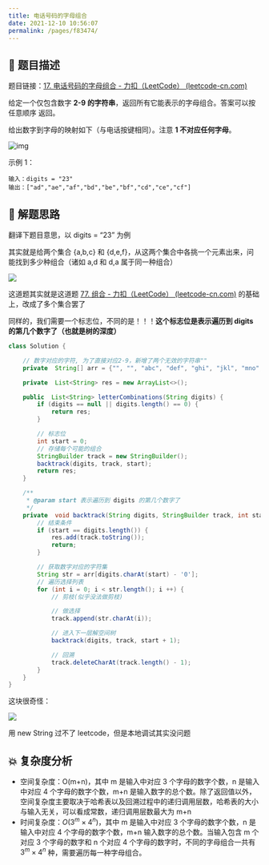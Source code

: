 ```yaml
---
title: 电话号码的字母组合
date: 2021-12-10 10:56:07
permalink: /pages/f83474/
---
```


## 📃 题目描述

题目链接：[17. 电话号码的字母组合 - 力扣（LeetCode） (leetcode-cn.com)](https://leetcode-cn.com/problems/letter-combinations-of-a-phone-number/)

给定一个仅包含数字 **2-9 的字符串**，返回所有它能表示的字母组合。答案可以按 任意顺序 返回。

给出数字到字母的映射如下（与电话按键相同）。注意 **1 不对应任何字母**。

![img](https://assets.leetcode-cn.com/aliyun-lc-upload/uploads/2021/11/09/200px-telephone-keypad2svg.png)

示例 1：

```
输入：digits = "23"
输出：["ad","ae","af","bd","be","bf","cd","ce","cf"]
```

## 🔔 解题思路

翻译下题目意思，以 digits = “23” 为例

其实就是给两个集合 {a,b,c} 和 {d,e,f}，从这两个集合中各挑一个元素出来，问能找到多少种组合（诸如 a,d 和 d,a 属于同一种组合）

![](https://cs-wiki.oss-cn-shanghai.aliyuncs.com/img/20211223215808.png)

这道题其实就是这道题 [77. 组合 - 力扣（LeetCode） (leetcode-cn.com)](https://leetcode-cn.com/problems/combinations/) 的基础上，改成了多个集合罢了

同样的，我们需要一个标志位，不同的是！！！**这个标志位是表示遍历到 digits 的第几个数字了（也就是树的深度）**


```java
class Solution {

    // 数字对应的字符, 为了直接对应2-9，新增了两个无效的字符串""
    private  String[] arr = {"", "", "abc", "def", "ghi", "jkl", "mno", "pqrs", "tuv", "wxyz"};

    private  List<String> res = new ArrayList<>();

    public  List<String> letterCombinations(String digits) {
        if (digits == null || digits.length() == 0) {
            return res;
        }

        // 标志位
        int start = 0;
        // 存储每个可能的组合
        StringBuilder track = new StringBuilder();
        backtrack(digits, track, start);
        return res;
    }

    /**
     * @param start 表示遍历到 digits 的第几个数字了
     */
    private  void backtrack(String digits, StringBuilder track, int start) {
        // 结束条件
        if (start == digits.length()) {
            res.add(track.toString());
            return;
        }

        // 获取数字对应的字符集
        String str = arr[digits.charAt(start) - '0'];
        // 遍历选择列表
        for (int i = 0; i < str.length(); i ++) {
            // 剪枝(似乎没法做剪枝)

            // 做选择
            track.append(str.charAt(i));

            // 进入下一层解空间树
            backtrack(digits, track, start + 1);

            // 回溯
            track.deleteCharAt(track.length() - 1);
        }
    }
}
```

这块很奇怪：

![](https://cs-wiki.oss-cn-shanghai.aliyuncs.com/img/20211210115957.png)

用 new String 过不了 leetcode，但是本地调试其实没问题 

## 💥 复杂度分析

- 空间复杂度：O(m+n)，其中 m 是输入中对应 3 个字母的数字个数，n 是输入中对应 4 个字母的数字个数，m+n 是输入数字的总个数。除了返回值以外，空间复杂度主要取决于哈希表以及回溯过程中的递归调用层数，哈希表的大小与输入无关，可以看成常数，递归调用层数最大为 m+n
- 时间复杂度：$O(3^m \times 4^n)$，其中 m 是输入中对应 3 个字母的数字个数，n 是输入中对应 4 个字母的数字个数，m+n 输入数字的总个数。当输入包含 m 个对应 3 个字母的数字和 n 个对应 4 个字母的数字时，不同的字母组合一共有 $3^m \times 4^n$ 种，需要遍历每一种字母组合。
